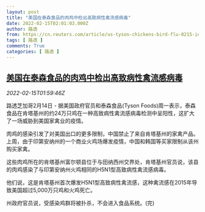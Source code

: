 ```yaml
---
layout: post
title: "美国在泰森食品的肉鸡中检出高致病性禽流感病毒"
date: 2022-02-15T02:01:03.000Z
author: 路透
from: https://cn.reuters.com/article/us-tyson-chickens-bird-flu-0215-idCNKBS2KK056
tags: [ 路透 ]
comments: True
categories: [ 路透 ]
---
```

<!--1644890463000-->
[美国在泰森食品的肉鸡中检出高致病性禽流感病毒](https://cn.reuters.com/article/us-tyson-chickens-bird-flu-0215-idCNKBS2KK056)
------

<div>
<div><i>2022-02-15T01:59:46Z</i></div><p>路透芝加哥2月14日 - 据美国政府官员和泰森食品(Tyson Foods)周一表示，泰森食品在肯塔基州的约24万只鸡在一种高致病性禽流感病毒检测中呈阳性，这扩大了一场威胁到美国家禽业的疫情。</p><p>肉鸡的感染引发了对美国出口的更多限制，中国禁止了来自肯塔基州的家禽产品。上周，由于印第安纳州的一个商业火鸡场爆发疫情，中国和韩国等买家限制从该州购买家禽。</p><p>这些肉鸡所在的肯塔基州富尔顿县位于与田纳西州交界处，肯塔基州官员说，该县的肉鸡感染了与印第安纳州火鸡相同的H5N1型高致病性禽流感病毒。</p><p>他们说，这是肯塔基州首次爆发H5N1型高致病性禽流感，这种禽流感在2015年导致美国超过5,000万只鸡和火鸡死亡。</p><p>州政府官员说，受感染鸡群将被扑杀，不会进入食品系统。(完)</p>
</div>
